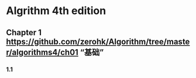 # Algrithm 4th edition
## Chapter 1 https://github.com/zerohk/Algorithm/tree/master/algorithms4/ch01 “基础”
### 1.1
